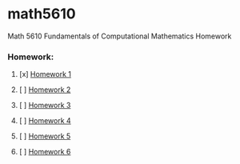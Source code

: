 # math5610
Math 5610 Fundamentals of Computational Mathematics Homework


### Homework:

1. [x] [Homework 1](homework/1)

2. [ ]  [Homework 2](https://EmilyBlackb.github.io/math5610/homework/2)

3. [ ] [Homework 3](https://EmilyBlackb.github.io/math5610/homework/3)
 
4. [ ] [Homework 4](https://EmilyBlackb.github.io/math5610/homework/4)

5. [ ] [Homework 5](https://EmilyBlackb.github.io/math5610/homework/5) 

6. [ ] [Homework 6](https://EmilyBlackb.github.io/math5610/homework/6) 

